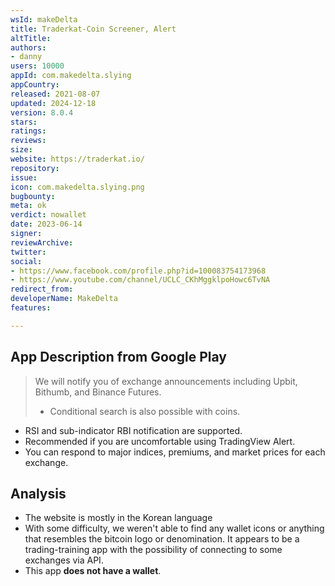 ```yaml
---
wsId: makeDelta
title: Traderkat-Coin Screener, Alert
altTitle: 
authors:
- danny
users: 10000
appId: com.makedelta.slying
appCountry: 
released: 2021-08-07
updated: 2024-12-18
version: 8.0.4
stars: 
ratings: 
reviews: 
size: 
website: https://traderkat.io/
repository: 
issue: 
icon: com.makedelta.slying.png
bugbounty: 
meta: ok
verdict: nowallet
date: 2023-06-14
signer: 
reviewArchive: 
twitter: 
social:
- https://www.facebook.com/profile.php?id=100083754173968
- https://www.youtube.com/channel/UCLC_CKhMggklpoHowc6TvNA
redirect_from: 
developerName: MakeDelta
features: 

---
```


## App Description from Google Play 

> We will notify you of exchange announcements including Upbit, Bithumb, and Binance Futures.
> - Conditional search is also possible with coins.
- RSI and sub-indicator RBI notification are supported.
- Recommended if you are uncomfortable using TradingView Alert.
- You can respond to major indices, premiums, and market prices for each exchange.

## Analysis 

- The website is mostly in the Korean language
- With some difficulty, we weren't able to find any wallet icons or anything that resembles the bitcoin logo or denomination. It appears to be a trading-training app with the possibility of connecting to some exchanges via API. 
- This app **does not have a wallet**.